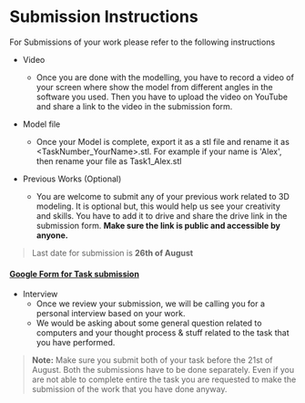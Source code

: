 # Submission Instructions

For Submissions of your work please refer to the following instructions
  
  - Video 
    - Once you are done with the modelling, you have to record a video of your screen where show the model from different angles in the software you used. Then you have to upload the video on YouTube and share a link to the video in the submission form. 

  - Model file 
    - Once your Model is complete, export it as a stl file and rename it as <TaskNumber_YourName>.stl. For example if your name is 'Alex', then rename your file as Task1_Alex.stl

  - Previous Works (Optional)
    - You are welcome to submit any of your previous work related to 3D modeling. It is optional but, this would help us see your creativity and skills. You have to add it to drive and share the drive link in the submission form. **Make sure the link is public and accessible by anyone.**

  > Last date for submission is **26th of August**

#### [Google Form for Task submission](https://forms.gle/MpB8P4WSqZW9TUXT9)

  - Interview
    - Once we review your submission, we will be calling you for a personal interview based on your work.
    - We would be asking about some general question related to computers and your thought process & stuff related to the task that you have performed.

> **Note:** Make sure you submit both of your task before the 21st of August. Both the submissions have to be done separately. Even if you are not able to complete entire the task you are requested to make the submission of the work that you have done anyway.